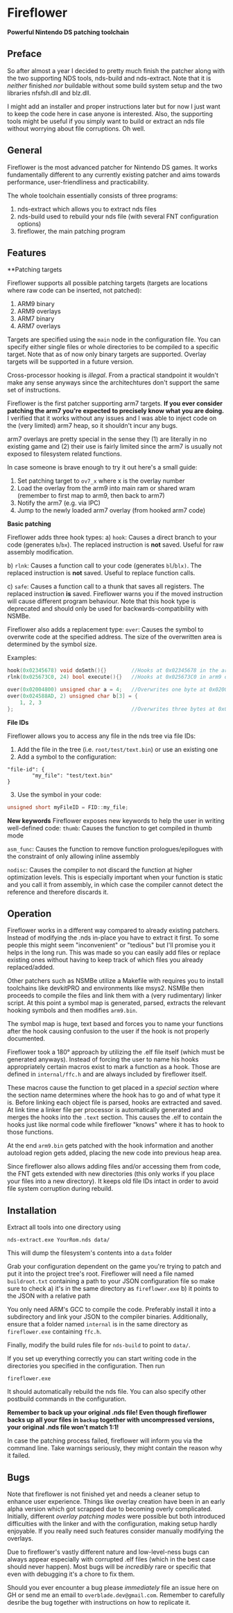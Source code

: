 # Fireflower
**Powerful Nintendo DS patching toolchain**

## Preface
So after almost a year I decided to pretty much finish the patcher along with the two supporting NDS tools, nds-build and nds-extract.
Note that it is *neither* finished *nor* buildable without some build system setup and the two libraries nfsfsh.dll and blz.dll.

I might add an installer and proper instructions later but for now I just want to keep the code here in case anyone is interested.
Also, the supporting tools might be useful if you simply want to build or extract an nds file without worrying about file corruptions. Oh well.

## General
Fireflower is the most advanced patcher for Nintendo DS games. It works fundamentally different to any currently existing patcher and aims towards performance,
user-friendliness and practicability.

The whole toolchain essentially consists of three programs:
1) nds-extract which allows you to extract nds files
2) nds-build used to rebuild your nds file (with several FNT configuration options)
3) fireflower, the main patching program


## Features
**Patching targets

Fireflower supports all possible patching targets (targets are locations where raw code can be inserted, not patched):
1) ARM9 binary
2) ARM9 overlays
3) ARM7 binary
4) ARM7 overlays

Targets are specified using the `main` node in the configuration file. You can specify either single files or whole directories to be compiled to a specific target.
Note that as of now only binary targets are supported. Overlay targets will be supported in a future version.

Cross-processor hooking is *illegal*. From a practical standpoint it wouldn't make any sense anyways since the architechtures don't support the same set of instructions.

Fireflower is the first patcher supporting arm7 targets. **If you ever consider patching the arm7 you're expected to precisely know what you are doing.**
I verified that it works without any issues and I was able to inject code on the (very limited) arm7 heap, so it shouldn't incur any bugs.

arm7 overlays are pretty special in the sense they (1) are literally in no existing game and (2) their use is fairly limited since the arm7 is usually not exposed to filesystem related functions.

In case someone is brave enough to try it out here's a small guide:
1) Set patching target to `ov7_x` where x is the overlay number
2) Load the overlay from the arm9 into main ram or shared wram (remember to first map to arm9, then back to arm7)
3) Notify the arm7 (e.g. via IPC)
4) Jump to the newly loaded arm7 overlay (from hooked arm7 code)


**Basic patching**

Fireflower adds three hook types:
a) `hook`: Causes a direct branch to your code (generates `b`/`bx`). The replaced instruction is **not** saved. Useful for raw assembly modification.

b) `rlnk`: Causes a function call to your code (generates `bl`/`blx)`. The replaced instruction is **not** saved. Useful to replace function calls.

c) `safe`: Causes a function call to a thunk that saves all registers. The replaced instruction **is** saved. Fireflower warns you if the moved instruction will cause different
program behaviour. Note that this hook type is deprecated and should only be used for backwards-compatibility with NSMBe.

Fireflower also adds a replacement type:
`over`: Causes the symbol to overwrite code at the specified address. The size of the overwritten area is determined by the symbol size.

Examples:
```cpp
hook(0x02345678) void doSmth(){} 		//Hooks at 0x02345678 in the arm9 binary
rlnk(0x025673C0, 24) bool execute(){}	//Hooks at 0x025673C0 in arm9 overlay 24

over(0x02004800) unsigned char a = 4;	//Overwrites one byte at 0x02004800 in the arm9 binary
over(0x024588AD, 2) unsigned char b[3] = {
	1, 2, 3
};										//Overwrites three bytes at 0x024588AD in arm9 overlay 2
```

**File IDs**

Fireflower allows you to access any file in the nds tree via file IDs:
1) Add the file in the tree (i.e. `root/test/text.bin`) or use an existing one
2) Add a symbol to the configuration:
```
"file-id": {
        "my_file": "test/text.bin"
}
```
3) Use the symbol in your code:
```cpp
unsigned short myFileID = FID::my_file;
```

**New keywords**
Fireflower exposes new keywords to help the user in writing well-defined code:
`thumb`: Causes the function to get compiled in thumb mode

`asm_func`: Causes the function to remove function prologues/epilogues with the constraint of only allowing inline assembly

`nodisc`: Causes the compiler to not discard the function at higher optimization levels. This is especially important when your function is static and you call it from assembly,
in which case the compiler cannot detect the reference and therefore discards it.


## Operation
Fireflower works in a different way compared to already existing patchers. Instead of modifying the .nds in-place you have to extract it first.
To some people this might seem "inconvenient" or "tedious" but I'll promise you it helps in the long run. This was made so you can easily add files or replace existing ones
without having to keep track of which files you already replaced/added.

Other patchers such as NSMBe utilize a Makefile with requires you to install toolchains like devkitPRO and environments like msys2.
NSMBe then proceeds to compile the files and link them with a (very rudimentary) linker script. At this point a symbol map is generated, parsed, extracts the relevant hooking
symbols and then modifies `arm9.bin`.

The symbol map is huge, text based and forces you to name your functions after the hook causing confusion to the user if the hook is not properly documented.


Fireflower took a 180° approach by utilizing the .elf file itself (which must be generated anyways).
Instead of forcing the user to name his hooks appropriately certain macros exist to mark a function as a hook. Those are defined in `internal/ffc.h` and are always included by fireflower itself.

These macros cause the function to get placed in a *special section* where the section name determines where the hook has to go and of what type it is.
Before linking each object file is parsed, hooks are extracted and saved. At link time a linker file per processor is automatically generated and merges the hooks into the `.text` section. This causes the .elf to contain the hooks just like normal code while fireflower "knows" where it has to hook to those functions.

At the end `arm9.bin` gets patched with the hook information and another autoload region gets added, placing the new code into previous heap area.

Since fireflower also allows adding files and/or accessing them from code, the FNT gets extended with new directories (this only works if you place your files into a new directory).
It keeps old file IDs intact in order to avoid file system corruption during rebuild.

## Installation
Extract all tools into one directory using
```
nds-extract.exe YourRom.nds data/
```
This will dump the filesystem's contents into a `data` folder

Grab your configuration dependent on the game you're trying to patch and put it into the project tree's root.
Fireflower will need a file named `buildroot.txt` containing a path to your JSON configuration file so make sure to check
a) it's in the same directory as `fireflower.exe`
b) it points to the JSON with a relative path

You only need ARM's GCC to compile the code. Preferably install it into a subdirectory and link your JSON to the compiler binaries.
Additionally, ensure that a folder named `internal` is in the same directory as `fireflower.exe` containing `ffc.h`.

Finally, modify the build rules file for `nds-build` to point to `data/`.

If you set up everything correctly you can start writing code in the directories you specified in the configuration.
Then run
```
fireflower.exe
```
It should automatically rebuild the nds file. You can also specify other postbuild commands in the configuration.

**Remember to back up your original .nds file! Even though fireflower backs up all your files in `backup` together with uncompressed versions, your original .nds file won't match 1:1!**

In case the patching process failed, fireflower will inform you via the command line. Take warnings seriously, they might contain the reason why it failed.


## Bugs
Note that fireflower is not finished yet and needs a cleaner setup to enhance user experience. Things like overlay creation have been in an early alpha version which got
scrapped due to becoming overly complicated. Initially, different *overlay patching modes* were possible but both introduced difficulties 
with the linker and with the configuration, making setup hardly enjoyable. If you really need such features consider manually modifying the overlays.

Due to fireflower's vastly different nature and low-level-ness bugs can always appear especially with corrupted .elf files (which in the best case should never happen).
Most bugs will be *incredibly* rare or specific that even with debugging it's a chore to fix them.

Should you ever encounter a bug please *immediately* file an issue here on GH or send me an email to `overblade.dev@gmail.com`. Remember to carefully desribe the bug together with instructions on how to replicate it.
